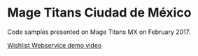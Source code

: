 # Mage Titans Ciudad de México
Code samples presented on Mage Titans MX on February 2017.

[Wishlist Webservice demo video](https://mage-titans-cdmx.s3.amazonaws.com/wishlist_webservice.mp4)

